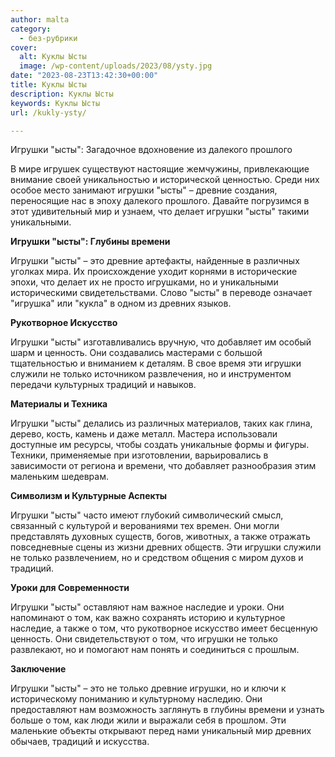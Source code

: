 ```yaml
---
author: malta
category:
  - без-рубрики
cover:
  alt: Куклы Ысты
  image: /wp-content/uploads/2023/08/ysty.jpg
date: "2023-08-23T13:42:30+00:00"
title: Куклы Ысты
description: Куклы Ысты
keywords: Куклы Ысты
url: /kukly-ysty/

---
```

Игрушки "ысты": Загадочное вдохновение из далекого прошлого

В мире игрушек существуют настоящие жемчужины, привлекающие внимание своей уникальностью и исторической ценностью. Среди них особое место занимают игрушки "ысты" – древние создания, переносящие нас в эпоху далекого прошлого. Давайте погрузимся в этот удивительный мир и узнаем, что делает игрушки "ысты" такими уникальными.

**Игрушки "ысты": Глубины времени**

Игрушки "ысты" – это древние артефакты, найденные в различных уголках мира. Их происхождение уходит корнями в исторические эпохи, что делает их не просто игрушками, но и уникальными историческими свидетельствами. Слово "ысты" в переводе означает "игрушка" или "кукла" в одном из древних языков.

**Рукотворное Искусство**

Игрушки "ысты" изготавливались вручную, что добавляет им особый шарм и ценность. Они создавались мастерами с большой тщательностью и вниманием к деталям. В свое время эти игрушки служили не только источником развлечения, но и инструментом передачи культурных традиций и навыков.

**Материалы и Техника**

Игрушки "ысты" делались из различных материалов, таких как глина, дерево, кость, камень и даже металл. Мастера использовали доступные им ресурсы, чтобы создать уникальные формы и фигуры. Техники, применяемые при изготовлении, варьировались в зависимости от региона и времени, что добавляет разнообразия этим маленьким шедеврам.

**Символизм и Культурные Аспекты**

Игрушки "ысты" часто имеют глубокий символический смысл, связанный с культурой и верованиями тех времен. Они могли представлять духовных существ, богов, животных, а также отражать повседневные сцены из жизни древних обществ. Эти игрушки служили не только развлечением, но и средством общения с миром духов и традиций.

**Уроки для Современности**

Игрушки "ысты" оставляют нам важное наследие и уроки. Они напоминают о том, как важно сохранять историю и культурное наследие, а также о том, что рукотворное искусство имеет бесценную ценность. Они свидетельствуют о том, что игрушки не только развлекают, но и помогают нам понять и соединиться с прошлым.

**Заключение**

Игрушки "ысты" – это не только древние игрушки, но и ключи к историческому пониманию и культурному наследию. Они предоставляют нам возможность заглянуть в глубины времени и узнать больше о том, как люди жили и выражали себя в прошлом. Эти маленькие объекты открывают перед нами уникальный мир древних обычаев, традиций и искусства.

